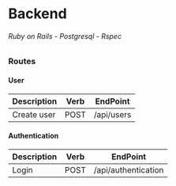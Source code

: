 # Backend

###### Ruby on Rails - Postgresql - Rspec

### Routes

#### User

| Description | Verb | EndPoint |
| - | - | - |
| Create user | POST | /api/users |

#### Authentication

| Description | Verb | EndPoint |
| - | - | - |
| Login | POST | /api/authentication |